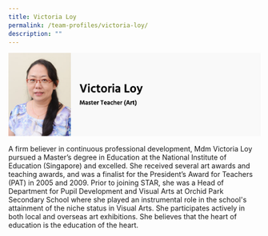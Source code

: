 ```yaml
---
title: Victoria Loy
permalink: /team-profiles/victoria-loy/
description: ""
---
```

![](/images/victoria%20loy.png)

A firm believer in continuous professional development, Mdm Victoria Loy pursued a Master’s degree in Education at the National Institute of Education (Singapore) and excelled. She received several art awards and teaching awards, and was a finalist for the President’s Award for Teachers (PAT) in 2005 and 2009. Prior to joining STAR, she was a Head of Department for Pupil Development and Visual Arts at Orchid Park Secondary School where she played an instrumental role in the school's attainment of the niche status in Visual Arts. She participates actively in both local and overseas art exhibitions. She believes that the heart of education is the education of the heart.